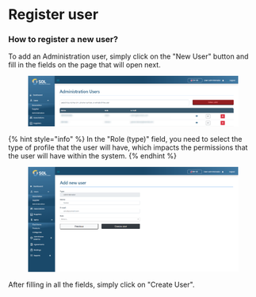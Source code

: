 # Register user

### How to register a new user?

To add an Administration user, simply click on the "New User" button and fill in the fields on the page that will open next.

<figure><img src="../../../../.gitbook/assets/new-admin.png" alt=""><figcaption></figcaption></figure>

{% hint style="info" %}
In the "Role (type)" field, you need to select the type of profile that the user will have, which impacts the permissions that the user will have within the system.
{% endhint %}

<figure><img src="../../../../.gitbook/assets/new-admin-fields.png" alt=""><figcaption></figcaption></figure>

After filling in all the fields, simply click on "Create User".
